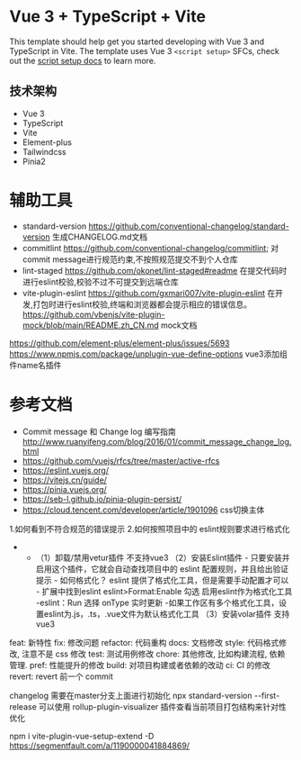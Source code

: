 # Vue 3 + TypeScript + Vite

This template should help get you started developing with Vue 3 and TypeScript in Vite. The template uses Vue 3 `<script setup>` SFCs, check out the [script setup docs](https://v3.vuejs.org/api/sfc-script-setup.html#sfc-script-setup) to learn more.

## 技术架构 
* Vue 3 
* TypeScript 
* Vite
* Element-plus 
* Tailwindcss 
* Pinia2
# 辅助工具       
* standard-version https://github.com/conventional-changelog/standard-version 生成CHANGELOG.md文档
* commitlint https://github.com/conventional-changelog/commitlint; 对commit message进行规范约束,不按照规范提交不到个人仓库
* lint-staged https://github.com/okonet/lint-staged#readme 在提交代码时进行eslint校验,校验不过不可提交到远端仓库
* vite-plugin-eslint https://github.com/gxmari007/vite-plugin-eslint 在开发,打包时进行eslint校验,终端和浏览器都会提示相应的错误信息。
https://github.com/vbenjs/vite-plugin-mock/blob/main/README.zh_CN.md mock文档

https://github.com/element-plus/element-plus/issues/5693
https://www.npmjs.com/package/unplugin-vue-define-options vue3添加组件name名插件
# 参考文档
- Commit message 和 Change log 编写指南 http://www.ruanyifeng.com/blog/2016/01/commit_message_change_log.html
- https://github.com/vuejs/rfcs/tree/master/active-rfcs 
- https://eslint.vuejs.org/
- https://vitejs.cn/guide/
- https://pinia.vuejs.org/
- https://seb-l.github.io/pinia-plugin-persist/
- https://cloud.tencent.com/developer/article/1901096 css切换主体



1.如何看到不符合规范的错误提示
2.如何按照项目中的 eslint规则要求进行格式化
* - （1）卸载/禁用vetur插件 不支持vue3
    （2）安装Eslint插件
        - 只要安装并启用这个插件，它就会自动查找项目中的 eslint 配置规则，并且给出验证提示
        - 如何格式化？ eslint 提供了格式化工具，但是需要手动配置才可以
        - 扩展中找到eslint eslint>Format:Enable 勾选 启用eslint作为格式化工具
            -eslint：Run 选择 onType 实时更新
            -如果工作区有多个格式化工具，设置eslint为.js，.ts，.vue文件为默认格式化工具
    （3）安装volar插件 支持vue3

feat: 新特性
fix: 修改问题
refactor: 代码重构
docs: 文档修改
style: 代码格式修改, 注意不是 css 修改
test: 测试用例修改
chore: 其他修改, 比如构建流程, 依赖管理.
pref: 性能提升的修改
build: 对项目构建或者依赖的改动
ci: CI 的修改
revert: revert 前一个 commit

changelog 需要在master分支上面进行初始化  npx standard-version --first-release
可以使用 rollup-plugin-visualizer 插件查看当前项目打包结构来针对性优化

npm i vite-plugin-vue-setup-extend -D
https://segmentfault.com/a/1190000041884869/